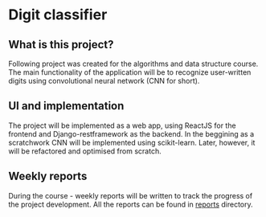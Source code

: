 # Digit classifier

## What is this project?

Following project was created for the algorithms and data structure course. The main functionality of the application will be to recognize user-written digits using convolutional neural network (CNN for short).

## UI and implementation

The project will be implemented as a web app, using ReactJS for the frontend and Django-restframework as the backend. In the beggining as a scratchwork CNN will be implemented using scikit-learn. Later, however, it will be refactored and optimised from scratch.

## Weekly reports

During the course - weekly reports will be written to track the progress of the project development. All the reports can be found in [reports](./reports/) directory.
